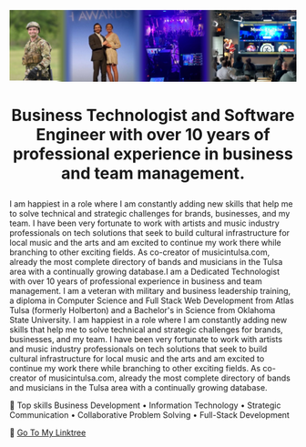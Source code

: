 ![image](/NathanHallSoftwareEngineerBusinessWebDeveloper.jpeg)

# <p align="center"><strong>Business Technologist and Software Engineer with over 10 years of professional experience in business and team management.</strong></p>

I am happiest in a role where I am constantly adding new skills that help me to solve technical and strategic challenges for brands, businesses, and my team. I have been very fortunate to work with artists and music industry professionals on tech solutions that seek to build cultural infrastructure for local music and the arts and am excited to continue my work there while branching to other exciting fields. As co-creator of musicintulsa.com, already the most complete directory of bands and musicians in the Tulsa area with a continually growing database.I am a Dedicated Technologist with over 10 years of professional experience in business and team management. I am a veteran with military and business leadership training, a diploma in Computer Science and Full Stack Web Development from Atlas Tulsa (formerly Holberton) and a Bachelor's in Science from Oklahoma State University. I am happiest in a role where I am constantly adding new skills that help me to solve technical and strategic challenges for brands, businesses, and my team. I have been very fortunate to work with artists and music industry professionals on tech solutions that seek to build cultural infrastructure for local music and the arts and am excited to continue my work there while branching to other exciting fields. As co-creator of musicintulsa.com, already the most complete directory of bands and musicians in the Tulsa area with a continually growing database.

🔧 Top skills
Business Development • Information Technology • Strategic Communication • Collaborative Problem Solving • Full-Stack Development

🔗 [Go To My Linktree]([https://duckduckgo.com](https://www.linktr.ee/itsjusthall))
